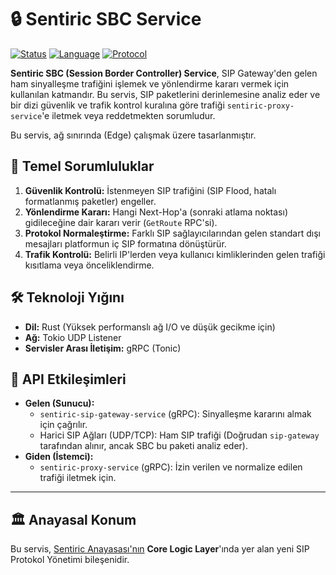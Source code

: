 # 🔒 Sentiric SBC Service

[![Status](https://img.shields.io/badge/status-vision-lightgrey.svg)]()
[![Language](https://img.shields.io/badge/language-Rust-orange.svg)]()
[![Protocol](https://img.shields.io/badge/protocol-gRPC_&_SIP-green.svg)]()

**Sentiric SBC (Session Border Controller) Service**, SIP Gateway'den gelen ham sinyalleşme trafiğini işlemek ve yönlendirme kararı vermek için kullanılan katmandır. Bu servis, SIP paketlerini derinlemesine analiz eder ve bir dizi güvenlik ve trafik kontrol kuralına göre trafiği `sentiric-proxy-service`'e iletmek veya reddetmekten sorumludur.

Bu servis, ağ sınırında (Edge) çalışmak üzere tasarlanmıştır.

## 🎯 Temel Sorumluluklar

1.  **Güvenlik Kontrolü:** İstenmeyen SIP trafiğini (SIP Flood, hatalı formatlanmış paketler) engeller.
2.  **Yönlendirme Kararı:** Hangi Next-Hop'a (sonraki atlama noktası) gidileceğine dair kararı verir (`GetRoute` RPC'si).
3.  **Protokol Normaleştirme:** Farklı SIP sağlayıcılarından gelen standart dışı mesajları platformun iç SIP formatına dönüştürür.
4.  **Trafik Kontrolü:** Belirli IP'lerden veya kullanıcı kimliklerinden gelen trafiği kısıtlama veya önceliklendirme.

## 🛠️ Teknoloji Yığını

*   **Dil:** Rust (Yüksek performanslı ağ I/O ve düşük gecikme için)
*   **Ağ:** Tokio UDP Listener
*   **Servisler Arası İletişim:** gRPC (Tonic)

## 🔌 API Etkileşimleri

*   **Gelen (Sunucu):**
    *   `sentiric-sip-gateway-service` (gRPC): Sinyalleşme kararını almak için çağrılır.
    *   Harici SIP Ağları (UDP/TCP): Ham SIP trafiği (Doğrudan `sip-gateway` tarafından alınır, ancak SBC bu paketi analiz eder).
*   **Giden (İstemci):**
    *   `sentiric-proxy-service` (gRPC): İzin verilen ve normalize edilen trafiği iletmek için.

---
## 🏛️ Anayasal Konum

Bu servis, [Sentiric Anayasası'nın](https://github.com/sentiric/sentiric-governance) **Core Logic Layer**'ında yer alan yeni SIP Protokol Yönetimi bileşenidir.